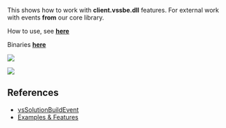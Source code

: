 This shows how to work with **client.vssbe.dll** features. For external work with events **from** our core library.

How to use, see **[here](https://3F.github.io/web.vsSBE/doc/API/#create-client-vssbe-dll)**

Binaries **[here](https://3F.github.io/web.vsSBE/Downloads/)**

![](https://3F.github.io/web.vsSBE/doc/Resources/Demo/DemoClient.png)

![](https://3F.github.io/web.vsSBE/doc/Resources/Demo/DemoClient_cim.png)


## References

* [vsSolutionBuildEvent](http://vssbe.r-eg.net)
* [Examples & Features](https://3F.github.io/web.vsSBE/doc/Examples/)